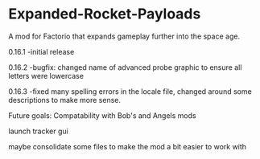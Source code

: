 # Expanded-Rocket-Payloads
A mod for Factorio that expands gameplay further into the space age.

0.16.1
-initial release

0.16.2
-bugfix: changed name of advanced probe graphic to ensure all letters were lowercase

0.16.3
-fixed many spelling errors in the locale file, changed around some descriptions to make more sense.


Future goals:
Compatability with Bob's and Angels mods

launch tracker gui

maybe consolidate some files to make the mod a bit easier to work with
